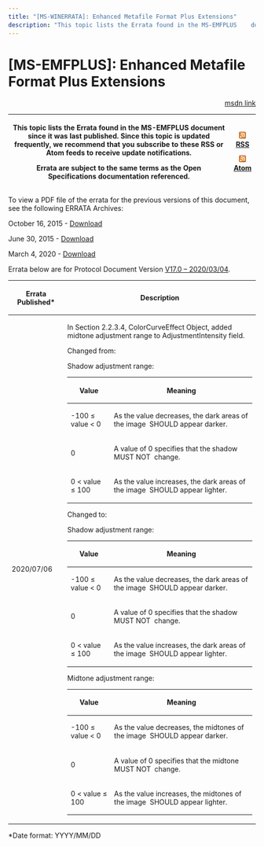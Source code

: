 ```yaml
---
title: "[MS-WINERRATA]: Enhanced Metafile Format Plus Extensions"
description: "This topic lists the Errata found in the MS-EMFPLUS    document since it was last published. Since this topic is updated    frequently, we"
---
```


# [MS-EMFPLUS]: Enhanced Metafile Format Plus Extensions

<p align="right"><a href="https://msdn.microsoft.com/en-us/library/a4fc60b3-edd1-4fde-a639-74ed85e5d0eb">msdn link</a></p>
<p> </p>

<table>
 <thead>
  <tr>
   <th>
   <p>This topic lists the Errata found in the MS-EMFPLUS
   document since it was last published. Since this topic is updated
   frequently, we recommend that you subscribe to these RSS or Atom feeds to receive
   update notifications.</p>
   <p>Errata are subject to the same terms as the
   Open Specifications documentation referenced.</p>
   <p> </p>
   </th>
   <th>
   <p><img id="Picture 143" src="ms-winerrata_files/image001.png"><a href="http://blogs.msdn.com/b/protocol_content_errata/rss.aspx">RSS</a> </p>
   <p><img id="Picture 142" src="ms-winerrata_files/image001.png"><a href="http://blogs.msdn.com/b/protocol_content_errata/atom.aspx">Atom</a> </p>
   <p> </p>
   </th>
  </tr>
 </thead>
</table>

<p>To view a PDF file of the errata for the previous versions
of this document, see the following ERRATA Archives:</p>

<p>October 16, 2015 - <a href="http://go.microsoft.com/fwlink/?LinkID=690377">Download</a></p>

<p>June 30, 2015 - <a href="http://go.microsoft.com/fwlink/?LinkId=617579">Download</a> </p>

<p>March 4, 2020 - <a href="https://winprotocoldoc.blob.core.windows.net/productionwindowsarchives/MS-WINERRATA/%5bMS-WINERRATA%5d-200304.pdf">Download</a></p>

<p>Errata below are for Protocol Document Version <a href="https://docs.microsoft.com/en-us/openspecs/windows_protocols/ms-emfplus/5f92c789-64f2-46b5-9ed4-15a9bb0946c6">V17.0
– 2020/03/04</a>.</p>

<table>
 <thead>
  <tr>
   <th>
   <p>Errata Published*</p>
   </th>
   <th>
   <p>Description</p>
   </th>
  </tr>
 </thead>
 <tr>
  <td>
  <p>2020/07/06</p>
  </td>
  <td>
  <p>In Section 2.2.3.4, ColorCurveEffect Object, added midtone
  adjustment range to AdjustmentIntensity field.</p>
  <p> </p>
  <p>Changed from:</p>
  <p> </p>
  <p>Shadow adjustment range:</p>
  <table>
   <thead>
    <tr>
     <th>
     <p>Value</p>
     </th>
     <th>
     <p>Meaning</p>
     </th>
    </tr>
   </thead>
   <tr>
    <td>
    <p>-100 &#8804; value &lt; 0</p>
    </td>
    <td>
    <p>As the value decreases, the dark areas of the image 
    SHOULD appear darker.</p>
    </td>
   </tr>
   <tr>
    <td>
    <p>0</p>
    </td>
    <td>
    <p>A value of 0 specifies that the shadow MUST NOT  change.</p>
    </td>
   </tr>
   <tr>
    <td>
    <p>0 &lt; value &#8804; 100</p>
    </td>
    <td>
    <p>As the value increases, the dark areas of the image 
    SHOULD appear lighter.</p>
    </td>
   </tr>
  </table>
  <p> </p>
  <p> </p>
  <p>Changed to:</p>
  <p> </p>
  <p>Shadow adjustment range:</p>
  <table>
   <thead>
    <tr>
     <th>
     <p>Value</p>
     </th>
     <th>
     <p>Meaning</p>
     </th>
    </tr>
   </thead>
   <tr>
    <td>
    <p>-100 &#8804; value &lt; 0</p>
    </td>
    <td>
    <p>As the value decreases, the dark areas of the image 
    SHOULD appear darker.</p>
    </td>
   </tr>
   <tr>
    <td>
    <p>0</p>
    </td>
    <td>
    <p>A value of 0 specifies that the shadow MUST NOT 
    change.</p>
    </td>
   </tr>
   <tr>
    <td>
    <p>0 &lt; value &#8804; 100</p>
    </td>
    <td>
    <p>As the value increases, the dark areas of the image 
    SHOULD appear lighter.</p>
    </td>
   </tr>
  </table>
  <p>Midtone adjustment range:</p>
  <table>
   <thead>
    <tr>
     <th>
     <p>Value</p>
     </th>
     <th>
     <p>Meaning</p>
     </th>
    </tr>
   </thead>
   <tr>
    <td>
    <p>-100 &#8804; value &lt; 0</p>
    </td>
    <td>
    <p>As the value decreases, the midtones of the image 
    SHOULD appear darker.</p>
    </td>
   </tr>
   <tr>
    <td>
    <p>0</p>
    </td>
    <td>
    <p>A value of 0 specifies that the midtone MUST NOT 
    change.</p>
    </td>
   </tr>
   <tr>
    <td>
    <p>0 &lt; value &#8804; 100</p>
    </td>
    <td>
    <p>As the value increases, the midtones of the image 
    SHOULD appear lighter.</p>
    </td>
   </tr>
  </table>
  <p>
  </td>
 </tr>
</table>

<p>*Date format: YYYY/MM/DD</p>


                